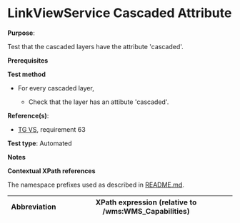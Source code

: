 # LinkViewService Cascaded Attribute

**Purpose**: 

Test that the cascaded layers have the attribute 'cascaded'.

**Prerequisites**

**Test method**

* For every cascaded layer,

    * Check that the layer has an attibute 'cascaded'.

**Reference(s)**:

* [TG VS](./README.md#ref_TG_VS), requirement 63

**Test type**: Automated

**Notes**

**Contextual XPath references**

The namespace prefixes used as described in [README.md](./README.md#namespaces).

Abbreviation                                               |  XPath expression (relative to /wms:WMS_Capabilities)
---------------------------------------------------------- | -------------------------------------------------------------------------
